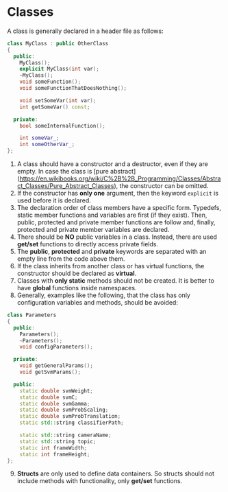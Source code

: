 # Classes

A class is generally declared in a header file as follows:

```cpp
class MyClass : public OtherClass
{
  public:
    MyClass();
    explicit MyClass(int var);
    ~MyClass();
    void someFunction();
    void someFunctionThatDoesNothing();

    void setSomeVar(int var);
    int getSomeVar() const;

  private:
    bool someInternalFunction();

    int someVar_;
    int someOtherVar_;
};
```

1. A class should have a constructor and a destructor, even if they are empty.
In case the class is [pure abstract]
(https://en.wikibooks.org/wiki/C%2B%2B_Programming/Classes/Abstract_Classes/Pure_Abstract_Classes),
the constructor can be omitted.
2. If the constructor has **only one** argument, then the keyword `explicit` is
used before it is declared.
3. The declaration order of class members have a specific form. Typedefs, static
member functions and variables are first (if they exist). Then, public, protected
and private member functions are follow and, finally, protected and private
member variables are declared.
4. There should be **NO** public variables in a class. Instead, there are used
**get/set** functions to directly access private fields.
5. The **public**, **protected** and **private** keywords are separated with an
empty line from the code above them.
6. If the class inherits from another class or has virtual functions, the
constructor should be declared as **virtual**.
7. Classes with **only static** methods should not be created. It is better to
have **global** functions inside namespaces.
8. Generally, examples like the following, that the class has only configuration
variables and methods, should be avoided:
```cpp
class Parameters
{
  public:
    Parameters();
    ~Parameters();
    void configParameters();

  private:
    void getGeneralParams();
    void getSvmParams();

  public:
    static double svmWeight;
    static double svmC;
    static double svmGamma;
    static double svmProbScaling;
    static double svmProbTranslation;
    static std::string classifierPath;

    static std::string cameraName;
    static std::string topic;
    static int frameWidth;
    static int frameHeight;
};
```
9. **Structs** are only used to define data containers. So structs should not
include methods with functionality, only **get/set** functions.
